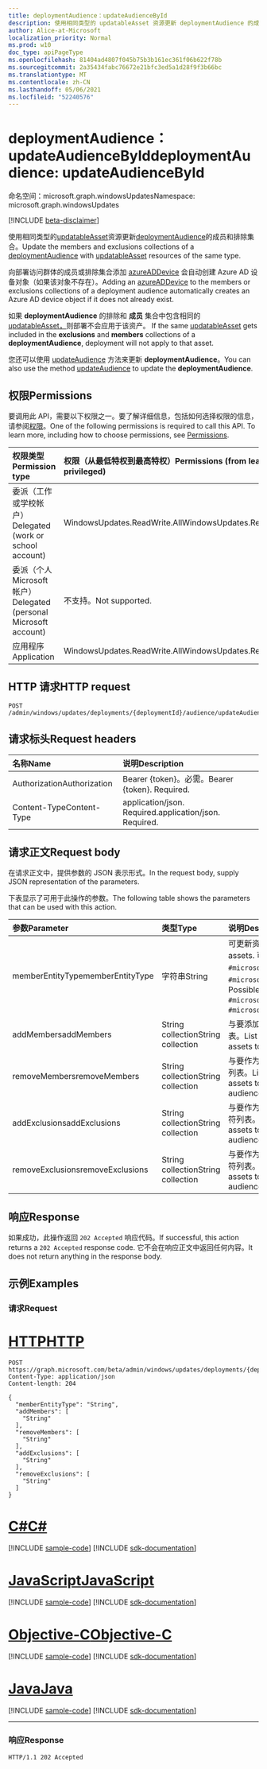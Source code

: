 ```yaml
---
title: deploymentAudience：updateAudienceById
description: 使用相同类型的 updatableAsset 资源更新 deploymentAudience 的成员和排除集合。
author: Alice-at-Microsoft
localization_priority: Normal
ms.prod: w10
doc_type: apiPageType
ms.openlocfilehash: 81404ad4807f045b75b3b161ec361f06b622f78b
ms.sourcegitcommit: 2a35434fabc76672e21bfc3ed5a1d28f9f3b66bc
ms.translationtype: MT
ms.contentlocale: zh-CN
ms.lasthandoff: 05/06/2021
ms.locfileid: "52240576"
---
```

# <a name="deploymentaudience-updateaudiencebyid"></a><span data-ttu-id="44993-103">deploymentAudience：updateAudienceById</span><span class="sxs-lookup"><span data-stu-id="44993-103">deploymentAudience: updateAudienceById</span></span>
<span data-ttu-id="44993-104">命名空间：microsoft.graph.windowsUpdates</span><span class="sxs-lookup"><span data-stu-id="44993-104">Namespace: microsoft.graph.windowsUpdates</span></span>

[!INCLUDE [beta-disclaimer](../../includes/beta-disclaimer.md)]

<span data-ttu-id="44993-105">使用相同类型的[updatableAsset](../resources/windowsupdates-updatableasset.md)资源更新[deploymentAudience](../resources/windowsupdates-deploymentaudience.md)的成员和排除集合。</span><span class="sxs-lookup"><span data-stu-id="44993-105">Update the members and exclusions collections of a [deploymentAudience](../resources/windowsupdates-deploymentaudience.md) with [updatableAsset](../resources/windowsupdates-updatableasset.md) resources of the same type.</span></span>

<span data-ttu-id="44993-106">向部署访问群体的成员或排除集合添加 [azureADDevice](../resources/windowsupdates-azureaddevice.md) 会自动创建 Azure AD 设备对象（如果该对象不存在）。</span><span class="sxs-lookup"><span data-stu-id="44993-106">Adding an [azureADDevice](../resources/windowsupdates-azureaddevice.md) to the members or exclusions collections of a deployment audience automatically creates an Azure AD device object if it does not already exist.</span></span>

<span data-ttu-id="44993-107">如果 **deploymentAudience** 的排除和 **成员** 集合中包含相同的 [updatableAsset，](../resources/windowsupdates-updatableasset.md)则部署不会应用于该资产。 </span><span class="sxs-lookup"><span data-stu-id="44993-107">If the same [updatableAsset](../resources/windowsupdates-updatableasset.md) gets included in the **exclusions** and **members** collections of a **deploymentAudience**, deployment will not apply to that asset.</span></span>

<span data-ttu-id="44993-108">您还可以使用 [updateAudience](windowsupdates-deploymentaudience-updateaudience.md) 方法来更新 **deploymentAudience**。</span><span class="sxs-lookup"><span data-stu-id="44993-108">You can also use the method [updateAudience](windowsupdates-deploymentaudience-updateaudience.md) to update the **deploymentAudience**.</span></span>

## <a name="permissions"></a><span data-ttu-id="44993-109">权限</span><span class="sxs-lookup"><span data-stu-id="44993-109">Permissions</span></span>
<span data-ttu-id="44993-p101">要调用此 API，需要以下权限之一。要了解详细信息，包括如何选择权限的信息，请参阅[权限](/graph/permissions-reference)。</span><span class="sxs-lookup"><span data-stu-id="44993-p101">One of the following permissions is required to call this API. To learn more, including how to choose permissions, see [Permissions](/graph/permissions-reference).</span></span>

|<span data-ttu-id="44993-112">权限类型</span><span class="sxs-lookup"><span data-stu-id="44993-112">Permission type</span></span>|<span data-ttu-id="44993-113">权限（从最低特权到最高特权）</span><span class="sxs-lookup"><span data-stu-id="44993-113">Permissions (from least to most privileged)</span></span>|
|:---|:---|
|<span data-ttu-id="44993-114">委派（工作或学校帐户）</span><span class="sxs-lookup"><span data-stu-id="44993-114">Delegated (work or school account)</span></span>|<span data-ttu-id="44993-115">WindowsUpdates.ReadWrite.All</span><span class="sxs-lookup"><span data-stu-id="44993-115">WindowsUpdates.ReadWrite.All</span></span>|
|<span data-ttu-id="44993-116">委派（个人 Microsoft 帐户）</span><span class="sxs-lookup"><span data-stu-id="44993-116">Delegated (personal Microsoft account)</span></span>|<span data-ttu-id="44993-117">不支持。</span><span class="sxs-lookup"><span data-stu-id="44993-117">Not supported.</span></span>|
|<span data-ttu-id="44993-118">应用程序</span><span class="sxs-lookup"><span data-stu-id="44993-118">Application</span></span>|<span data-ttu-id="44993-119">WindowsUpdates.ReadWrite.All</span><span class="sxs-lookup"><span data-stu-id="44993-119">WindowsUpdates.ReadWrite.All</span></span>|

## <a name="http-request"></a><span data-ttu-id="44993-120">HTTP 请求</span><span class="sxs-lookup"><span data-stu-id="44993-120">HTTP request</span></span>

<!-- {
  "blockType": "ignored"
}
-->
``` http
POST /admin/windows/updates/deployments/{deploymentId}/audience/updateAudienceById
```

## <a name="request-headers"></a><span data-ttu-id="44993-121">请求标头</span><span class="sxs-lookup"><span data-stu-id="44993-121">Request headers</span></span>
|<span data-ttu-id="44993-122">名称</span><span class="sxs-lookup"><span data-stu-id="44993-122">Name</span></span>|<span data-ttu-id="44993-123">说明</span><span class="sxs-lookup"><span data-stu-id="44993-123">Description</span></span>|
|:---|:---|
|<span data-ttu-id="44993-124">Authorization</span><span class="sxs-lookup"><span data-stu-id="44993-124">Authorization</span></span>|<span data-ttu-id="44993-p102">Bearer {token}。必需。</span><span class="sxs-lookup"><span data-stu-id="44993-p102">Bearer {token}. Required.</span></span>|
|<span data-ttu-id="44993-127">Content-Type</span><span class="sxs-lookup"><span data-stu-id="44993-127">Content-Type</span></span>|<span data-ttu-id="44993-p103">application/json. Required.</span><span class="sxs-lookup"><span data-stu-id="44993-p103">application/json. Required.</span></span>|

## <a name="request-body"></a><span data-ttu-id="44993-130">请求正文</span><span class="sxs-lookup"><span data-stu-id="44993-130">Request body</span></span>
<span data-ttu-id="44993-131">在请求正文中，提供参数的 JSON 表示形式。</span><span class="sxs-lookup"><span data-stu-id="44993-131">In the request body, supply JSON representation of the parameters.</span></span>

<span data-ttu-id="44993-132">下表显示了可用于此操作的参数。</span><span class="sxs-lookup"><span data-stu-id="44993-132">The following table shows the parameters that can be used with this action.</span></span>

|<span data-ttu-id="44993-133">参数</span><span class="sxs-lookup"><span data-stu-id="44993-133">Parameter</span></span>|<span data-ttu-id="44993-134">类型</span><span class="sxs-lookup"><span data-stu-id="44993-134">Type</span></span>|<span data-ttu-id="44993-135">说明</span><span class="sxs-lookup"><span data-stu-id="44993-135">Description</span></span>|
|:---|:---|:---|
|<span data-ttu-id="44993-136">memberEntityType</span><span class="sxs-lookup"><span data-stu-id="44993-136">memberEntityType</span></span>|<span data-ttu-id="44993-137">字符串</span><span class="sxs-lookup"><span data-stu-id="44993-137">String</span></span>|<span data-ttu-id="44993-138">可更新资源的完整类型。</span><span class="sxs-lookup"><span data-stu-id="44993-138">The full type of the updatable assets.</span></span> <span data-ttu-id="44993-139">可取值为：`#microsoft.graph.windowsUpdates.azureADDevice`、`#microsoft.graph.windowsUpdates.updatableAssetGroup`。</span><span class="sxs-lookup"><span data-stu-id="44993-139">Possible values are: `#microsoft.graph.windowsUpdates.azureADDevice`, `#microsoft.graph.windowsUpdates.updatableAssetGroup`.</span></span>|
|<span data-ttu-id="44993-140">addMembers</span><span class="sxs-lookup"><span data-stu-id="44993-140">addMembers</span></span>|<span data-ttu-id="44993-141">String collection</span><span class="sxs-lookup"><span data-stu-id="44993-141">String collection</span></span>|<span data-ttu-id="44993-142">与要添加为部署访问群体成员的可更新资产对应的标识符列表。</span><span class="sxs-lookup"><span data-stu-id="44993-142">List of identifiers corresponding to the updatable assets to add as members of the deployment audience.</span></span>|
|<span data-ttu-id="44993-143">removeMembers</span><span class="sxs-lookup"><span data-stu-id="44993-143">removeMembers</span></span>|<span data-ttu-id="44993-144">String collection</span><span class="sxs-lookup"><span data-stu-id="44993-144">String collection</span></span>|<span data-ttu-id="44993-145">与要作为部署访问群体成员删除的可更新资源相对应的标识符列表。</span><span class="sxs-lookup"><span data-stu-id="44993-145">List of identifiers corresponding to the updatable assets to remove as members of the deployment audience.</span></span>|
|<span data-ttu-id="44993-146">addExclusions</span><span class="sxs-lookup"><span data-stu-id="44993-146">addExclusions</span></span>|<span data-ttu-id="44993-147">String collection</span><span class="sxs-lookup"><span data-stu-id="44993-147">String collection</span></span>|<span data-ttu-id="44993-148">与要作为部署访问群体排除项添加的可更新资源相对应的标识符列表。</span><span class="sxs-lookup"><span data-stu-id="44993-148">List of identifiers corresponding to the updatable assets to add as exclusions from the deployment audience.</span></span>|
|<span data-ttu-id="44993-149">removeExclusions</span><span class="sxs-lookup"><span data-stu-id="44993-149">removeExclusions</span></span>|<span data-ttu-id="44993-150">String collection</span><span class="sxs-lookup"><span data-stu-id="44993-150">String collection</span></span>|<span data-ttu-id="44993-151">与要作为部署访问群体排除项删除的可更新资源相对应的标识符列表。</span><span class="sxs-lookup"><span data-stu-id="44993-151">List of identifiers corresponding to the updatable assets to remove as exclusions from the deployment audience.</span></span>|



## <a name="response"></a><span data-ttu-id="44993-152">响应</span><span class="sxs-lookup"><span data-stu-id="44993-152">Response</span></span>

<span data-ttu-id="44993-153">如果成功，此操作返回 `202 Accepted` 响应代码。</span><span class="sxs-lookup"><span data-stu-id="44993-153">If successful, this action returns a `202 Accepted` response code.</span></span> <span data-ttu-id="44993-154">它不会在响应正文中返回任何内容。</span><span class="sxs-lookup"><span data-stu-id="44993-154">It does not return anything in the response body.</span></span>

## <a name="examples"></a><span data-ttu-id="44993-155">示例</span><span class="sxs-lookup"><span data-stu-id="44993-155">Examples</span></span>

### <a name="request"></a><span data-ttu-id="44993-156">请求</span><span class="sxs-lookup"><span data-stu-id="44993-156">Request</span></span>


# <a name="http"></a>[<span data-ttu-id="44993-157">HTTP</span><span class="sxs-lookup"><span data-stu-id="44993-157">HTTP</span></span>](#tab/http)
<!-- {
  "blockType": "request",
  "name": "deploymentaudience_updateaudiencebyid"
}
-->
``` http
POST https://graph.microsoft.com/beta/admin/windows/updates/deployments/{deploymentId}/audience/updateAudienceById
Content-Type: application/json
Content-length: 204

{
  "memberEntityType": "String",
  "addMembers": [
    "String"
  ],
  "removeMembers": [
    "String"
  ],
  "addExclusions": [
    "String"
  ],
  "removeExclusions": [
    "String"
  ]
}
```
# <a name="c"></a>[<span data-ttu-id="44993-158">C#</span><span class="sxs-lookup"><span data-stu-id="44993-158">C#</span></span>](#tab/csharp)
[!INCLUDE [sample-code](../includes/snippets/csharp/deploymentaudience-updateaudiencebyid-csharp-snippets.md)]
[!INCLUDE [sdk-documentation](../includes/snippets/snippets-sdk-documentation-link.md)]

# <a name="javascript"></a>[<span data-ttu-id="44993-159">JavaScript</span><span class="sxs-lookup"><span data-stu-id="44993-159">JavaScript</span></span>](#tab/javascript)
[!INCLUDE [sample-code](../includes/snippets/javascript/deploymentaudience-updateaudiencebyid-javascript-snippets.md)]
[!INCLUDE [sdk-documentation](../includes/snippets/snippets-sdk-documentation-link.md)]

# <a name="objective-c"></a>[<span data-ttu-id="44993-160">Objective-C</span><span class="sxs-lookup"><span data-stu-id="44993-160">Objective-C</span></span>](#tab/objc)
[!INCLUDE [sample-code](../includes/snippets/objc/deploymentaudience-updateaudiencebyid-objc-snippets.md)]
[!INCLUDE [sdk-documentation](../includes/snippets/snippets-sdk-documentation-link.md)]

# <a name="java"></a>[<span data-ttu-id="44993-161">Java</span><span class="sxs-lookup"><span data-stu-id="44993-161">Java</span></span>](#tab/java)
[!INCLUDE [sample-code](../includes/snippets/java/deploymentaudience-updateaudiencebyid-java-snippets.md)]
[!INCLUDE [sdk-documentation](../includes/snippets/snippets-sdk-documentation-link.md)]

---



### <a name="response"></a><span data-ttu-id="44993-162">响应</span><span class="sxs-lookup"><span data-stu-id="44993-162">Response</span></span>

<!-- {
  "blockType": "response",
  "truncated": true
}
-->
``` http
HTTP/1.1 202 Accepted
```

